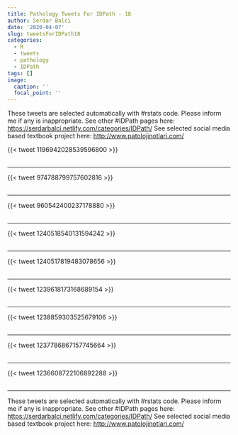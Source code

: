 ```yaml
---
title: Pathology Tweets For IDPath - 18
author: Serdar Balci
date: '2020-04-07'
slug: tweetsForIDPath18
categories:
  - R
  - tweets
  - pathology
  - IDPath
tags: []
image:
  caption: ''
  focal_point: ''
---
```



These tweets are selected automatically with #rstats code. Please inform me if any is inappropriate.
See other #IDPath pages here: https://serdarbalci.netlify.com/categories/IDPath/ 
See selected social media based textbook project here: http://www.patolojinotlari.com/

{{< tweet 1196942028539596800 >}}
<br>
<br>
<hr>
{{< tweet 974788799757602816 >}}
<br>
<br>
<hr>
{{< tweet 960542400237178880 >}}
<br>
<br>
<hr>
{{< tweet 1240518540131594242 >}}
<br>
<br>
<hr>
{{< tweet 1240517819483078656 >}}
<br>
<br>
<hr>
{{< tweet 1239618173168689154 >}}
<br>
<br>
<hr>
{{< tweet 1238859303525679106 >}}
<br>
<br>
<hr>
{{< tweet 1237786867157745664 >}}
<br>
<br>
<hr>
{{< tweet 1236608722106892288 >}}
<br>
<br>
<hr>


These tweets are selected automatically with #rstats code. Please inform me if any is inappropriate.
See other #IDPath pages here: https://serdarbalci.netlify.com/categories/IDPath/ 
See selected social media based textbook project here: http://www.patolojinotlari.com/
